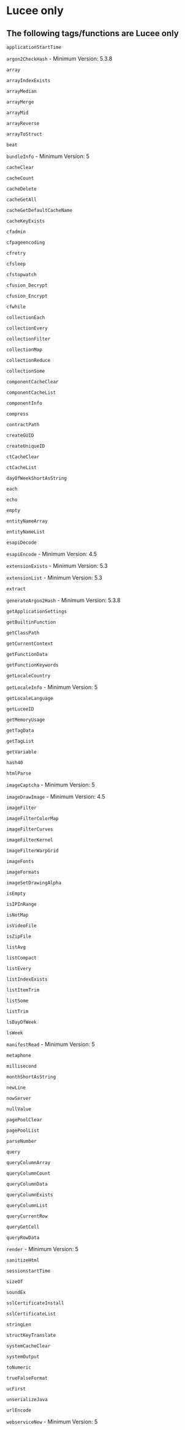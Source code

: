 # Lucee only

## The following tags/functions are Lucee only

`applicationStartTime`

`argon2CheckHash` - Minimum Version: 5.3.8

`array`

`arrayIndexExists`

`arrayMedian`

`arrayMerge`

`arrayMid`

`arrayReverse`

`arrayToStruct`

`beat`

`bundleInfo` - Minimum Version: 5

`cacheClear`

`cacheCount`

`cacheDelete`

`cacheGetAll`

`cacheGetDefaultCacheName`

`cacheKeyExists`

`cfadmin`

`cfpageencoding`

`cfretry`

`cfsleep`

`cfstopwatch`

`cfusion_Decrypt`

`cfusion_Encrypt`

`cfwhile`

`collectionEach`

`collectionEvery`

`collectionFilter`

`collectionMap`

`collectionReduce`

`collectionSome`

`componentCacheClear`

`componentCacheList`

`componentInfo`

`compress`

`contractPath`

`createGUID`

`createUniqueID`

`ctCacheClear`

`ctCacheList`

`dayOfWeekShortAsString`

`each`

`echo`

`empty`

`entityNameArray`

`entityNameList`

`esapiDecode`

`esapiEncode` - Minimum Version: 4.5

`extensionExists` - Minimum Version: 5.3

`extensionList` - Minimum Version: 5.3

`extract`

`generateArgon2Hash` - Minimum Version: 5.3.8

`getApplicationSettings`

`getBuiltinFunction`

`getClassPath`

`getCurrentContext`

`getFunctionData`

`getFunctionKeywords`

`getLocaleCountry`

`getLocaleInfo` - Minimum Version: 5

`getLocaleLanguage`

`getLuceeID`

`getMemoryUsage`

`getTagData`

`getTagList`

`getVariable`

`hash40`

`htmlParse`

`imageCaptcha` - Minimum Version: 5

`imageDrawImage` - Minimum Version: 4.5

`imageFilter`

`imageFilterColorMap`

`imageFilterCurves`

`imageFilterKernel`

`imageFilterWarpGrid`

`imageFonts`

`imageFormats`

`imageSetDrawingAlpha`

`isEmpty`

`isIPInRange`

`isNotMap`

`isVideoFile`

`isZipFile`

`listAvg`

`listCompact`

`listEvery`

`listIndexExists`

`listItemTrim`

`listSome`

`listTrim`

`lsDayOfWeek`

`lsWeek`

`manifestRead` - Minimum Version: 5

`metaphone`

`millisecond`

`monthShortAsString`

`newLine`

`nowServer`

`nullValue`

`pagePoolClear`

`pagePoolList`

`parseNumber`

`query`

`queryColumnArray`

`queryColumnCount`

`queryColumnData`

`queryColumnExists`

`queryColumnList`

`queryCurrentRow`

`queryGetCell`

`queryRowData`

`render` - Minimum Version: 5

`sanitizeHtml`

`sessionstartTime`

`sizeOf`

`soundEx`

`sslCertificateInstall`

`sslCertificateList`

`stringLen`

`structKeyTranslate`

`systemCacheClear`

`systemOutput`

`toNumeric`

`trueFalseFormat`

`ucFirst`

`unserializeJava`

`urlEncode`

`webserviceNew` - Minimum Version: 5
